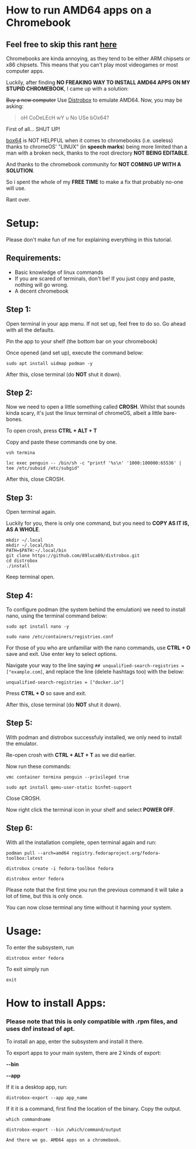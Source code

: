 # How to run AMD64 apps on a Chromebook

## Feel free to skip this rant [here](https://github.com/code-leech/chromeOS-AMD64/blob/main/README.md#setup)
Chromebooks are kinda annoying, as they tend to be either ARM chipsets or x86 chipsets. This means that you can't play most videogames or most computer apps.

Luckily, after finding **NO FREAKING WAY TO INSTALL AMD64 APPS ON MY STUPID CHROMEBOOK**, I came up with a solution:

~~Buy a new computer~~ Use [Distrobox](https://github.com/89luca89/distrobox) to emulate AMD64. Now, you may be asking:

> oH CoDeLEcH wY u No USe bOx64?

First of all... SHUT UP! 

[box64](https://github.com/ptitSeb/box64) is NOT HELPFUL when it comes to chromebooks (i.e. useless) thanks to chromeOS' "LINUX" (in **speech marks**) being more limited than a man with a broken neck, thanks to the root directory **NOT BEING EDITABLE**. 

And thanks to the chromebook community for **NOT COMING UP WITH A SOLUTION**.

So i spent the whole of my **FREE TIME** to make a fix that probably no-one will use.

Rant over.

# Setup:

Please don't make fun of me for explaining everything in this tutorial.

## Requirements:

* Basic knowledge of linux commands
* If you are scared of terminals, don't be! If you just copy and paste, nothing will go wrong.
* A decent chromebook

## Step 1:

Open terminal in your app menu. If not set up, feel free to do so. Go ahead with all the defaults.

Pin the app to your shelf (the bottom bar on your chromebook)

Once opened (and set up), execute the command below:

```
sudo apt install uidmap podman -y
```

After this, close terminal (do **NOT** shut it down).

## Step 2:

Now we need to open a little something called **CROSH**. Whilst that sounds kinda scary, it's just the linux terminal of chromeOS, albeit a little bare-bones.

To open crosh, press **CTRL + ALT + T**

Copy and paste these commands one by one.

```
vsh termina
```
```
lxc exec penguin -- /bin/sh -c "printf '%s\n' '1000:100000:65536' | tee /etc/subuid /etc/subgid"
```

After this, close CROSH.

## Step 3:

Open terminal again.

Luckily for you, there is only one command, but you need to **COPY AS IT IS, AS A WHOLE**.

```
mkdir ~/.local
mkdir ~/.local/bin
PATH=$PATH:~/.local/bin
git clone https://github.com/89luca89/distrobox.git
cd distrobox
./install
```

Keep terminal open.

## Step 4:

To configure podman (the system behind the emulation) we need to install nano, using the terminal command below:

```
sudo apt install nano -y
```
```
sudo nano /etc/containers/registries.conf
```

For those of you who are unfamiliar with the nano commands, use **CTRL + O** save and exit. Use enter key to select options.

Navigate your way to the line saying `## unqualified-search-registries = ["example.com]`, and replace the line (delete hashtags too) with the below:

`unqualified-search-registries = ["docker.io"]`

Press **CTRL + O** so save and exit.

After this, close terminal (do **NOT** shut it down).

## Step 5:

With podman and distrobox successfuly installed, we only need to install the emulator.

Re-open crosh with **CTRL + ALT + T** as we did earlier.

Now run these commands:

```
vmc container termina penguin --privileged true
```
```
sudo apt install qemu-user-static binfmt-support
```

Close CROSH.

Now right click the terminal icon in your shelf and select **POWER OFF**.

## Step 6:

With all the installation complete, open terminal again and run:

```
podman pull --arch=amd64 registry.fedoraproject.org/fedora-toolbox:latest
```
```
distrobox create -i fedora-toolbox fedora
```
```
distrobox enter fedora
```

Please note that the first time you run the previous command it will take a lot of time, but this is only once.

You can now close terminal any time without it harming your system.

# Usage:

To enter the subsystem, run

```
distrobox enter fedora
```

To exit simply run 

```
exit
```

# How to install Apps:

### Please note that this is only compatible with .rpm files, and uses dnf instead of apt.

To install an app, enter the subsystem and install it there.

To export apps to your main system, there are 2 kinds of export:

**--bin**

**--app**

If it is a desktop app, run:

```
distrobox-export --app app_name
```

If it it is a command, first find the location of the binary. Copy the output.

```
which commandname
```
```
distrobox-export --bin /which/command/output

And there we go. AMD64 apps on a chromebook.
